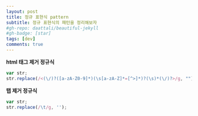 ```yaml
---
layout: post
title: 정규 표현식 pattern
subtitle: 정규 표현식의 패턴을 정리해보자
#gh-repo: daattali/beautiful-jekyll
#gh-badge: [star]
tags: [dev]
comments: true
---
```


**html 태그 제거 정규식**
```javascript
var str;
str.replace(/<(\/)?([a-zA-Z0-9]*)(\s[a-zA-Z]*=[^>]*)?(\s)*(\/)?>/g, "");
```

**탭 제거 정규식**
```javascript
var str;
str.replace(/\t/g, '');
```
